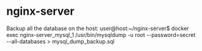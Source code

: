 # nginx-server

Backup all the database on the host:
user@host:~/nginx-server$ docker exec nginx-server_mysql_1 /usr/bin/mysqldump -u root --password=secret --all-databases > mysql_dump_backup.sql